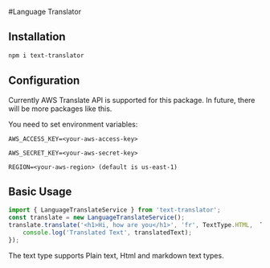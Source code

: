 #Language Translator

## Installation

```bash
npm i text-translator
```

## Configuration
Currently AWS Translate API is supported for this package. In future, there will
be more packages like this.

You need to set environment variables:

```
AWS_ACCESS_KEY=<your-aws-access-key>

AWS_SECRET_KEY=<your-aws-secret-key>

REGION=<your-aws-region> (default is us-east-1)
```

## Basic Usage

``` ts
import { LanguageTranslateService } from 'text-translator';
const translate = new LanguageTranslateService();
translate.translate('<h1>Hi, how are you</h1>', 'fr', TextType.HTML,  TranslateProvider.AWS).then(translatedText => {
    console.log('Translated Text', translatedText);
});
```
The text type supports Plain text, Html and markdown text types.